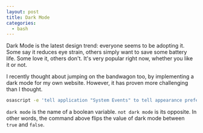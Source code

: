 ```yaml
---
layout: post
title: Dark Mode
categories:
  - bash
---
```


Dark Mode is the latest design trend: everyone seems to be adopting it. Some say it reduces eye strain, others simply want to save some battery life. Some love it, others don't. It's very popular right now, whether you like it or not.

I recently thought about jumping on the bandwagon too, by implementing a dark mode for my own website. However, it has proven more challenging than I thought.

```bash
osascript -e 'tell application "System Events" to tell appearance preferences to set dark mode to not dark mode'
```

`dark mode` is the name of a boolean variable. `not dark mode` is its opposite. In other words, the command above flips the value of dark mode between `true` and `false`.
